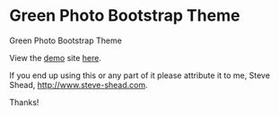 # Green Photo Bootstrap Theme
Green Photo Bootstrap Theme

View the <a href="https://steveshead.github.io/bootstrap3-Green-Photo/">demo</a> site <a href="https://steveshead.github.io/bootstrap3-Green-Photo/">here</a>.

If you end up using this or any part of it please attribute it to me, Steve Shead, http://www.steve-shead.com.

Thanks!
